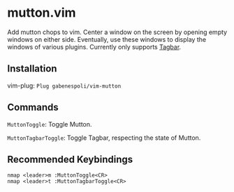 # mutton.vim

Add mutton chops to vim. Center a window on the screen by opening empty windows
on either side. Eventually, use these windows to display the windows of various
plugins. Currently only supports [Tagbar](https://github.com/majutsushi/tagbar).

## Installation

vim-plug: `Plug gabenespoli/vim-mutton`

## Commands

`MuttonToggle`: Toggle Mutton.

`MuttonTagbarToggle`: Toggle Tagbar, respecting the state of Mutton.

## Recommended Keybindings

```vim
nmap <leader>m :MuttonToggle<CR>
nmap <leader>t :MuttonTagbarToggle<CR>
```

